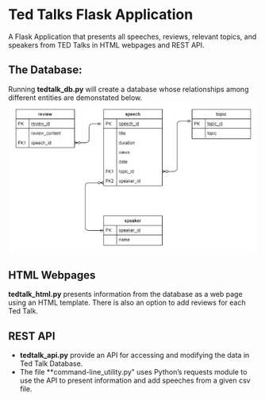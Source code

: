 # Ted Talks Flask Application
A Flask Application that presents all speeches, reviews, relevant topics, and speakers from TED Talks in HTML webpages and REST API.

## The Database:
Running **tedtalk_db.py** will create a database whose relationships among different entities are demonstated below.
![](tedtalk_diagram.jpg)

## HTML Webpages
**tedtalk_html.py** presents information from the database as a web page using an HTML template. There is also an option to add reviews for each Ted Talk.

## REST API
- **tedtalk_api.py** provide an API for accessing and modifying the data in Ted Talk Database. 
- The file **command-line_utility.py" uses Python’s requests module to use the API to present information and add speeches from a given csv file. 
